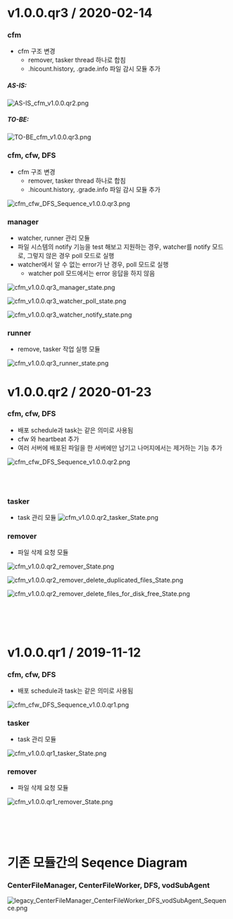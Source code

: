 v1.0.0.qr3 / 2020-02-14
===================
### cfm

- cfm 구조 변경
  - remover, tasker thread 하나로 합침
  - .hicount.history, .grade.info 파일 감시 모듈 추가

##### AS-IS:
![AS-IS_cfm_v1.0.0.qr2.png](AS-IS_cfm_v1.0.0.qr2.png)

##### TO-BE:
![TO-BE_cfm_v1.0.0.qr3.png](TO-BE_cfm_v1.0.0.qr3.png)


### cfm, cfw, DFS

- cfm 구조 변경
  - remover, tasker thread 하나로 합침
  - .hicount.history, .grade.info 파일 감시 모듈 추가

![cfm_cfw_DFS_Sequence_v1.0.0.qr3.png](cfm_cfw_DFS_Sequence_v1.0.0.qr3.png)

### manager

- watcher, runner 관리 모듈
- 파일 시스템의 notify 기능을 test 해보고 지원하는 경우,
  watcher를 notify 모드로, 그렇지 않은 경우 poll 모드로 실행
- watcher에서 알 수 없는 error가 난 경우, poll 모드로 실행
  - watcher poll 모드에서는 error 응답을 하지 않음

![cfm_v1.0.0.qr3_manager_state.png](cfm_v1.0.0.qr3_manager_state.png)

![cfm_v1.0.0.qr3_watcher_poll_state.png](cfm_v1.0.0.qr3_watcher_poll_state.png)

![cfm_v1.0.0.qr3_watcher_notify_state.png](cfm_v1.0.0.qr3_watcher_notify_state.png)

### runner

- remove, tasker 작업 실행 모듈

![cfm_v1.0.0.qr3_runner_state.png](cfm_v1.0.0.qr3_runner_state.png)


v1.0.0.qr2 / 2020-01-23
===================

### cfm, cfw, DFS

- 배포 schedule과 task는 같은 의미로 사용됨
- cfw 와 heartbeat 추가
- 여러 서버에 배포된 파일을 한 서버에만 남기고 나머지에서는 제거하는 기능 추가

![cfm_cfw_DFS_Sequence_v1.0.0.qr2.png](cfm_cfw_DFS_Sequence_v1.0.0.qr2.png)

<br><br>

### tasker
- task 관리 모듈
![cfm_v1.0.0.qr2_tasker_State.png](cfm_v1.0.0.qr2_tasker_State.png)

### remover

- 파일 삭제 요청 모듈

![cfm_v1.0.0.qr2_remover_State.png](cfm_v1.0.0.qr2_remover_State.png)

![cfm_v1.0.0.qr2_remover_delete_duplicated_files_State.png](cfm_v1.0.0.qr2_remover_delete_duplicated_files_State.png)

![cfm_v1.0.0.qr2_remover_delete_files_for_disk_free_State.png](cfm_v1.0.0.qr2_remover_delete_files_for_disk_free_State.png)

<br><br>
v1.0.0.qr1 / 2019-11-12
===================

### cfm, cfw, DFS

- 배포 schedule과 task는 같은 의미로 사용됨

![cfm_cfw_DFS_Sequence_v1.0.0.qr1.png](cfm_cfw_DFS_Sequence_v1.0.0.qr1.png)

### tasker

- task 관리 모듈

![cfm_v1.0.0.qr1_tasker_State.png](cfm_v1.0.0.qr1_tasker_State.png)

### remover

- 파일 삭제 요청 모듈

![cfm_v1.0.0.qr1_remover_State.png](cfm_v1.0.0.qr1_remover_State.png)

<br><br>
기존 모듈간의 Seqence Diagram
===================

### CenterFileManager, CenterFileWorker, DFS, vodSubAgent


![legacy_CenterFileManager_CenterFileWorker_DFS_vodSubAgent_Sequence.png](legacy_CenterFileManager_CenterFileWorker_DFS_vodSubAgent_Sequence.png)
